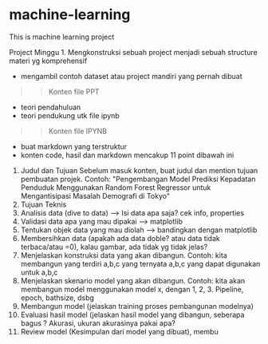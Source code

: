 # machine-learning
This is machine learning project

Project Minggu 1. Mengkonstruksi sebuah project menjadi sebuah structure materi yg komprehensif 

- mengambil contoh dataset atau project mandiri yang pernah dibuat
>> Konten file PPT
- teori pendahuluan
- teori pendukung utk file ipynb

>> Konten file IPYNB
- buat markdown yang terstruktur
- konten code, hasil dan markdown mencakup 11 point dibawah ini
1. Judul dan Tujuan
Sebelum masuk konten, buat judul dan mention tujuan pembuatan projek. Contoh: "Pengembangan Model Prediksi Kepadatan Penduduk Menggunakan Random Forest Regressor untuk Mengantisipasi Masalah Demografi di Tokyo"
2. Tujuan Teknis
3. Analisis data (dive to data) --> Isi data apa saja? cek info, properties
4. Validasi data apa yang mau dipakai --> matplotlib
5. Tentukan objek data yang mau diolah --> bandingkan dengan matplotlib
6.  Membersihkan data (apakah ada data doble? atau data tidak terbaca/atau =0), kalau gambar, ada tidak yg tidak jelas?
7. Menjelaskan konstruksi data yang akan dibangun. Contoh: kita membangun yang terdiri a,b,c yang ternyata a,b,c yang dapat digunakan untuk a,b,c 
8. Menjelaskan skenario model yang akan dibangun. Contoh: kita akan membangun model menggunakan model x, dengan 1, 2, 3. Pipeline, epoch, bathsize, dsbg
9. Membangun model (jelaskan training proses pembangunan modelnya)
10. Evaluasi hasil model (jelaskan hasil model yang dibangun, seberapa bagus ? Akurasi, ukuran akurasinya pakai apa?
11. Review model (Kesimpulan dari model yang dibuat), membu
